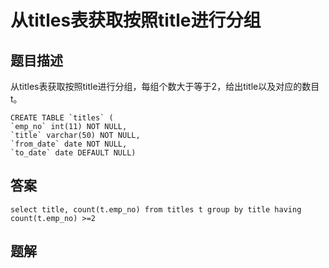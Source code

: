 # 从titles表获取按照title进行分组

## 题目描述

从titles表获取按照title进行分组，每组个数大于等于2，给出title以及对应的数目t。

```mysql
CREATE TABLE `titles` (
`emp_no` int(11) NOT NULL,
`title` varchar(50) NOT NULL,
`from_date` date NOT NULL,
`to_date` date DEFAULT NULL)
```

## 答案

```mysql
select title, count(t.emp_no) from titles t group by title having count(t.emp_no) >=2
```

## 题解

